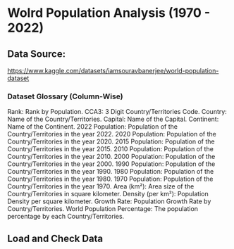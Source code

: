 # Wolrd Population Analysis (1970 - 2022)
 
## Data Source:
https://www.kaggle.com/datasets/iamsouravbanerjee/world-population-dataset

### Dataset Glossary (Column-Wise)

Rank: Rank by Population.
CCA3: 3 Digit Country/Territories Code.
Country: Name of the Country/Territories.
Capital: Name of the Capital.
Continent: Name of the Continent.
2022 Population: Population of the Country/Territories in the year 2022.
2020 Population: Population of the Country/Territories in the year 2020.
2015 Population: Population of the Country/Territories in the year 2015.
2010 Population: Population of the Country/Territories in the year 2010.
2000 Population: Population of the Country/Territories in the year 2000.
1990 Population: Population of the Country/Territories in the year 1990.
1980 Population: Population of the Country/Territories in the year 1980.
1970 Population: Population of the Country/Territories in the year 1970.
Area (km²): Area size of the Country/Territories in square kilometer.
Density (per km²): Population Density per square kilometer.
Growth Rate: Population Growth Rate by Country/Territories.
World Population Percentage: The population percentage by each Country/Territories.

## Load and Check Data

